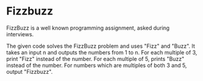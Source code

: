 # Fizzbuzz
FizzBuzz is a well known programming assignment, asked during interviews.

The given code solves the FizzBuzz problem and uses "Fizz" and "Buzz".
It takes an input n and outputs the numbers from 1 to n.
For each multiple of 3, print "Fizz" instead of the number.
For each multiple of 5, prints "Buzz" instead of the number.
For numbers which are multiples of both 3 and 5, output "Fizzbuzz".

